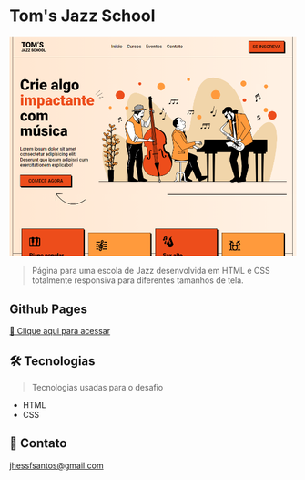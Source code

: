# Tom's Jazz School

![preview](/github/preview.png)

> Página para uma escola de Jazz desenvolvida em HTML e CSS totalmente responsiva para diferentes tamanhos de tela. 

## Github Pages
[🔗 Clique aqui para acessar](https://jhessfrois.github.io/jazz-school/)

## 🛠 Tecnologias
> Tecnologias usadas para o desafio

- HTML
- CSS

## 🖤 Contato

jhessfsantos@gmail.com
